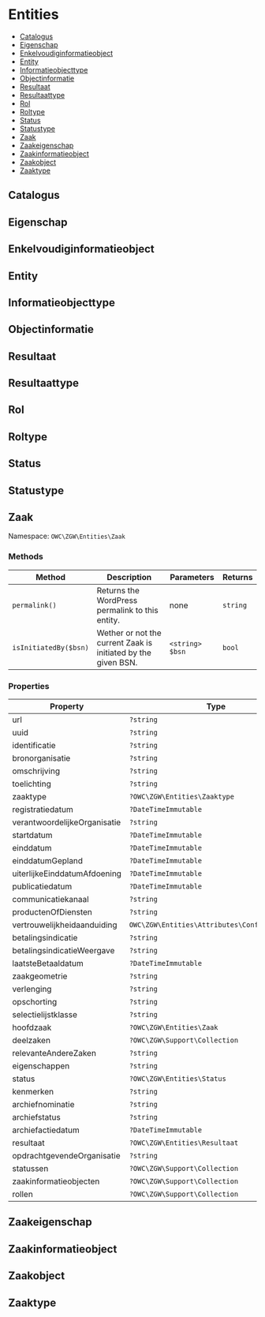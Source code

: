 # Entities

- [Catalogus](#Catalogus) 
- [Eigenschap](#Eigenschap) 
- [Enkelvoudiginformatieobject](#Enkelvoudiginformatieobject) 
- [Entity](#Entity) 
- [Informatieobjecttype](#Informatieobjecttype) 
- [Objectinformatie](#Objectinformatie) 
- [Resultaat](#Resultaat) 
- [Resultaattype](#Resultaattype) 
- [Rol](#Rol) 
- [Roltype](#Roltype) 
- [Status](#Status) 
- [Statustype](#Statustype) 
- [Zaak](#Zaak) 
- [Zaakeigenschap](#Zaakeigenschap) 
- [Zaakinformatieobject](#Zaakinformatieobject) 
- [Zaakobject](#Zaakobject) 
- [Zaaktype](#Zaaktype)

## Catalogus

## Eigenschap

## Enkelvoudiginformatieobject

## Entity

## Informatieobjecttype

## Objectinformatie

## Resultaat

## Resultaattype

## Rol

## Roltype

## Status

## Statustype

## Zaak

Namespace: `OWC\ZGW\Entities\Zaak`

### Methods

| Method | Description | Parameters | Returns |
|--|--|--|--|
| `permalink()` | Returns the WordPress permalink to this entity. | none | `string` |
| `isInitiatedBy($bsn)` | Wether or not the current Zaak is initiated by the given BSN. | `<string> $bsn` | `bool` |

### Properties

| Property | Type |
|--|--|
| url | `?string` |
| uuid | `?string` |
| identificatie | `?string` |
| bronorganisatie | `?string` |
| omschrijving | `?string` |
| toelichting | `?string` |
| zaaktype | `?OWC\ZGW\Entities\Zaaktype` |
| registratiedatum | `?DateTimeImmutable` |
| verantwoordelijkeOrganisatie | `?string` |
| startdatum | `?DateTimeImmutable` |
| einddatum | `?DateTimeImmutable` |
| einddatumGepland | `?DateTimeImmutable` |
| uiterlijkeEinddatumAfdoening | `?DateTimeImmutable` |
| publicatiedatum | `?DateTimeImmutable` |
| communicatiekanaal | `?string` |
| productenOfDiensten | `?string` |
| vertrouwelijkheidaanduiding | `OWC\ZGW\Entities\Attributes\Confidentiality` |
| betalingsindicatie | `?string` |
| betalingsindicatieWeergave | `?string` |
| laatsteBetaaldatum | `?DateTimeImmutable` |
| zaakgeometrie | `?string` |
| verlenging | `?string` |
| opschorting | `?string` |
| selectielijstklasse | `?string` |
| hoofdzaak | `?OWC\ZGW\Entities\Zaak` |
| deelzaken | `?OWC\ZGW\Support\Collection` |
| relevanteAndereZaken | `?string` |
| eigenschappen | `?string` |
| status | `?OWC\ZGW\Entities\Status` |
| kenmerken | `?string` |
| archiefnominatie | `?string` |
| archiefstatus | `?string` |
| archiefactiedatum | `?DateTimeImmutable` |
| resultaat | `?OWC\ZGW\Entities\Resultaat` |
| opdrachtgevendeOrganisatie | `?string` |
| statussen | `?OWC\ZGW\Support\Collection` |
| zaakinformatieobjecten | `?OWC\ZGW\Support\Collection` |
| rollen | `?OWC\ZGW\Support\Collection` |

## Zaakeigenschap

## Zaakinformatieobject

## Zaakobject

## Zaaktype
